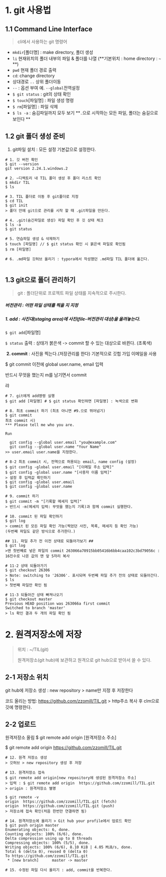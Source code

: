 # 1. git 사용법



## 1.1 Command Line Interface

> cli에서 사용하는 git 명령어 

- `mkdir`[폴더명] : make directory, 폴더 생성 
- `li` 현재위치의 폴더 내부의 파일 & 폴더를 나열  (**기본위치 : home directory : `~` **)
- `pwd` 현재 폴더 경로 출력 
- `cd`: change directory 
- 상대경로  `..` 상위 폴더이동
- `--` : 옵션 부여  예. `--global`전역설정
- `$ git status` : git의  상태 확인
- `$ touch`[파일명] : 파일 생성 명령
- `$ rm`[파일명] : 파일 삭제
- `$ ls -a` : 숨김파일까지 모두 보기 **`.`으로 시작하는 모든 파일, 폴더는 숨길으로 보인다 **



## 1.2 git 폴더 생성 준비

1. git파일 설치 : 모든 설정 기본값으로 설정한다. 

```shell
# 1. 깃 버전 확인
$ git --version
git version 2.24.1.windows.2
    
# 2. ~디렉토리 내 TIL 폴더 생성 후 폴더 리스트 확인 
$ mkdir TIL
$ ls

# 3. TIL 폴더로 이동 후 git폴더로 지정
$ cd TIL
$ git init 
> 폴더 안에 git으로 관리를 시작 할 때 .git파일을 만든다. 

# 4. .git(숨긴파일로 생성) 파일 확인 후 깃 상태 체크 
$ ls -a    
$ git status

# 5. 연습파일 생성 & 삭제하기 
$ touch [파일명] // $ git status 확인 시 붉은색 파일로 확인됨 
$ rm [파일명]
    
# 6. .md파일 깃허브 올리기 : typora에서 작성했던 .md파일 TIL 폴더에 옮긴다. 
    
```



## 1.3 git으로 폴더 관리하기

> git : 폴더단위로 프로젝트 파일 상태를 지속적으로 주시한다. 

##### 버전관리 : 어떤 파일 상태를 찍을 지 지정



##### 	1. **add** : 사진대(staging area)에 사진(file-버전관리 대상)을 올려놓는다.

`$ git add`[파일명]

`$ status` 출력 : 상태가 붉은색 -> commit 할 수 있는 대상으로 바뀐다. (초록색)

​	**2. commit** : 사진을 찍는다.(저장관리를 한다) 기본적으로 깃헙 가입 이메일을 사용 

$ git commit 이전에 global user.name, email 입력

반드시 무엇을 했는지 m를 남기면서 commit

랴

``` shell
# 7. git에게 add명령 실행
$ git add [파일명] # $ git status 확인하면 [파일명] : 녹색으로 변화

# 8. 최초 commit 하기 (최초 아니면 #9.으로 뛰어넘기)
$ git commit
최초 commit 시)
*** Please tell me who you are.

Run

  git config --global user.email "you@example.com"
  git config --global user.name "Your Name"
>> user.email user.name을 지정한다. 

# 8-2 최초 commit 시, 전역으로 허용되는 email, name config (설정)
$ git config -global user.email "[이메일 주소 입력]"
$ git config -global user.name "[사용자 이름 임력]"
> 설정 후 입력값 확인하기 
$ git config -global user.email 
$ git config -global user.name

# 9. commit 하기 
$ git commit -m "[기록할 메세지 입력]" 
> 반드시 -m(메세지 입력: 무엇을 했는지 기록)과 함께 commit 실행한다. 

# 10. commit 된 파일 확인하기 
$ git log 
> commit 된 모든 파일 확인 가능(찍었던 사진, 목록, 메세지 등 확인 가능)
(두번째 파일도 같은 방식으로 추가한다.)

## 11. 파일 추가 전 이전 상태로 되돌아가보기 ##
$ git log 
>맨 첫번째로 넣은 파일의 commit 263066a70915bb05416b6bb4caa102c3bd79056c : 16진수로 나온 값의 맨 앞 5자리 복사
    
# 11-2 상태 되돌아가기
$ git checkout 26306
> Note: switching to '26306'. 표시되며 두번째 파일 추가 전의 상태로 되돌아간다. 
$ ls 
> 첫번째 파일만 확인 됨

# 11-3 되돌아간 상태 빠져나오기 
$ git checkout master
Previous HEAD position was 263066a first commit
Switched to branch 'master'
> ls 확인 결과 두 개의 파일 확인 됨 
```





# 2. 원격저장소에 저장 

> 위치 : ~/TIL(git)
>
> 원격저장소(git hub)에 보관하고  원격으로 git hub으로 받아서 쓸 수 있다. 



## 2-1 저장소 위치 

git hub에 저장소 생성 :  new repository > name만 지정 후 저장한다

코드 올리는 방법: https://github.com/zzomill/TIL.git  > http주소 복사 후 clm으로 깃에 명령한다. 



## 2-2 업로드  

원격저장소 올림 $ git remote add origin [원격저장소 주소] 

$ git remote add origin  https://github.com/zzomill/TIL.git

```shell
# 12. 원격 저장소 생성
> 깃허브 > new repository 생성 후 저장

# 13. 원격저장소 접속
$ git remote add origin[new repository에 생성된 원격저장소 주소]
> 입력 : $ git remote add origin  https://github.com/zzomill/TIL.git
> origin : 원격저장소 별명 
    
$ git remote -v
origin  https://github.com/zzomill/TIL.git (fetch)
origin  https://github.com/zzomill/TIL.git (push)
> 저장소에 접속 확인(처음 한번만 연결하면 됨)

# 14. 원격저장소에 올리기 > Git hub your profile에서 업로드 확인
$ git push origin master
Enumerating objects: 6, done.
Counting objects: 100% (6/6), done.
Delta compression using up to 8 threads
Compressing objects: 100% (5/5), done.
Writing objects: 100% (6/6), 8.10 KiB | 4.05 MiB/s, done.
Total 6 (delta 0), reused 0 (delta 0)
To https://github.com/zzomill/TIL.git
 * [new branch]      master -> master

# 15. 수정된 파일 다시 올리기 : add, commit을 반복한다. 

```

